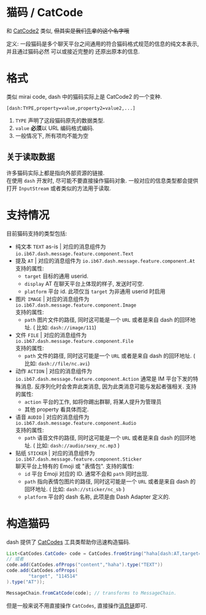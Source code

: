 # 猫码 / CatCode

和 [CatCode2](https://github.com/ForteScarlet/CatCode2) 类似,
~~但其实是我们[先](https://github.com/saltedfishclub/PolarCore/wiki/CatCode)拿的这个名字哦~~

定义: 一段猫码是多个聊天平台之间通用的符合猫码格式规范的信息的纯文本表示, 并且通过猫码必然 可以或接近完整的
还原出原本的信息.

# 格式

类似 mirai code, dash 中的猫码实际上是 CatCode2 的一个变种.

`[dash:TYPE,property=value,property2=value2,...]`

1. `TYPE` 声明了这段猫码原先的数据类型.
2. `value` **必须**以 URL 编码格式编码.
3. 一般情况下, 所有项均不能为空

## 关于读取数据

许多猫码实际上都是指向外部资源的链接.  
在使用 `dash` 开发时, 尽可能不要直接操作猫码对象. 一般对应的信息类型都会提供打开 `InputStream` 或者类似的方法用于读取.

# 支持情况

目前猫码支持的类型包括:

- 纯文本 `TEXT` as-is | 对应的消息组件为 `io.ib67.dash.message.feature.component.Text`
- 提及 `AT` | 对应的消息组件为 `io.ib67.dash.message.feature.component.At`  
  支持的属性:
  - `target` 目标的通用 userid.
  - `display` AT 在聊天平台上体现的样子, 发送时可空.
  - `platform` 平台 id. 此项仅当 `target` 为非通用 userid 时启用
- 图片 `IMAGE` | 对应的消息组件为 `io.ib67.dash.message.feature.component.Image`  
  支持的属性:
  - `path` 图片文件的路径, 同时这可能是一个 `URL` 或者是来自 dash 的回环地址. ( 比如: `dash://image/111`)
- 文件 `FILE` | 对应的消息组件为 `io.ib67.dash.message.feature.component.File`  
  支持的属性:
  - `path` 文件的路径, 同时这可能是一个 `URL` 或者是来自 dash 的回环地址. ( 比如: `dash://file/nc.avi`)
- 动作 `ACTION` | 对应的消息组件为 `io.ib67.dash.message.feature.component.Action`
  通常是 IM 平台下发的特殊消息. 反序列化时会舍弃此类消息, 因为此类消息可能与发起者强相关.
  支持的属性:
  - `action` 平台的工作, 如将你踢出群聊, 将某人提升为管理员
  - 其他 property 看具体而定.
- 语音 `AUDIO` | 对应的消息组件为 `io.ib67.dash.message.feature.component.Audio`    
  支持的属性:
  - `path` 语音文件的路径, 同时这可能是一个 `URL` 或者是来自 dash 的回环地址. ( 比如: `dash://audio/sexy_nc.mp3` )
- 贴纸 `STICKER` | 对应的消息组件为 `io.ib67.dash.message.feature.component.Sticker`  
  聊天平台上特有的 Emoji 或 "表情包".
  支持的属性:
  - `id` 平台 Emoji 对应的 ID. 通常不会和 `path` 同时出现.
  - `path` 指向表情包图片的路径, 同时这可能是一个 `URL` 或者是来自 dash 的回环地址. ( 比如: `dash://sticker/nc_sb` )
  - `platform` 平台的 dash 名称, 此项是由 Dash Adapter 定义的.
  
# 构造猫码

dash 提供了 [CatCodes](https://github.com/kalculos/dash/blob/main/dash-core-api/src/main/java/io/ib67/dash/util/CatCodes.java) 工具类帮助你迅速构造猫码.

```java
List<CatCodes.CatCode> code = CatCodes.fromString("haha[dash:AT,target=114514]");
// 或者
code.add(CatCodes.ofProps("content","haha").type("TEXT"))
code.add(CatCodes.ofProps(
        "target", "114514"
).type("AT"));

MessageChain.fromCatCode(code); // transforms to MessageChain.
```

但是一般来说不用直接操作 `CatCodes`, 直接操作[消息链](https://github.com/kalculos/dash/blob/main/docs/dev/concept/Event_And_Message.md#%E6%B6%88%E6%81%AF%E9%93%BE)即可.


